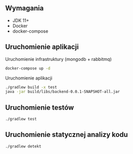## Wymagania

- JDK 11+
- Docker
- docker-compose

## Uruchomienie aplikacji

Uruchomienie infrastruktury (mongodb + rabbitmq)

```bash
docker-compose up -d
```

Uruchomienie aplikacji

```bash
./gradlew build -x test
java -jar build/libs/backend-0.0.1-SNAPSHOT-all.jar
```

## Uruchomienie testów

```bash
./gradlew test
```

## Uruchomienie statycznej analizy kodu

```bash
./gradlew detekt
```
